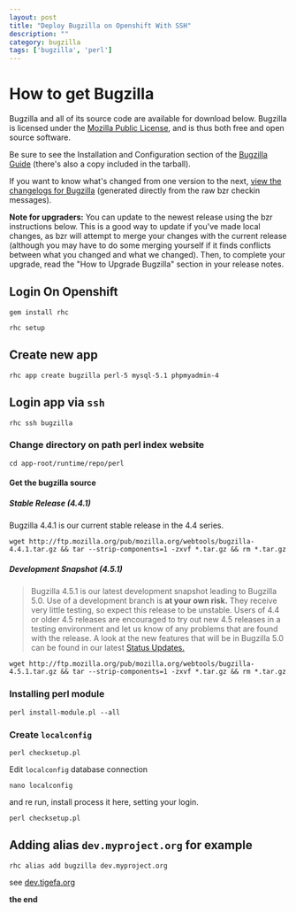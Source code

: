 ```yaml
---
layout: post
title: "Deploy Bugzilla on Openshift With SSH"
description: ""
category: bugzilla
tags: ['bugzilla', 'perl']
---
```


# How to get Bugzilla

Bugzilla and all of its source code are available for download below. Bugzilla is licensed under the [Mozilla Public License](http://www.mozilla.org/MPL/), and is thus both free and open source software.

Be sure to see the Installation and Configuration section of the [Bugzilla Guide](http://www.bugzilla.org/docs/) (there's also a copy included in the tarball).

If you want to know what's changed from one version to the next, [view the changelogs for Bugzilla](http://www.bugzilla.org/status/changes.html) (generated directly from the raw bzr checkin messages).

**Note for upgraders:** You can update to the newest release using the bzr instructions below. This is a good way to update if you've made local changes, as bzr will attempt to merge your changes with the current release (although you may have to do some merging yourself if it finds conflicts between what you changed and what we changed). Then, to complete your upgrade, read the "How to Upgrade Bugzilla" section in your release notes.

## Login On Openshift

~~~
gem install rhc
~~~

~~~
rhc setup
~~~

## Create new app

~~~
rhc app create bugzilla perl-5 mysql-5.1 phpmyadmin-4
~~~

## Login app via `ssh`

~~~
rhc ssh bugzilla
~~~

### Change directory on path perl index website

~~~
cd app-root/runtime/repo/perl
~~~

#### Get the bugzilla source

##### Stable Release (4.4.1)
Bugzilla 4.4.1 is our current stable release in the 4.4 series.

~~~
wget http://ftp.mozilla.org/pub/mozilla.org/webtools/bugzilla-4.4.1.tar.gz && tar --strip-components=1 -zxvf *.tar.gz && rm *.tar.gz
~~~

##### Development Snapshot (4.5.1)

> Bugzilla 4.5.1 is our latest development snapshot leading to Bugzilla 5.0.
> Use of a development branch is **at your own risk.** 
> They receive very little testing, so expect this release to be unstable. 
> Users of 4.4 or older 4.5 releases are encouraged to try out new 4.5 releases in a testing environment and let us know of any problems that are found with the release.
> A look at the new features that will be in Bugzilla 5.0 can be found in our latest [Status Updates.](http://www.bugzilla.org/status/)

~~~
wget http://ftp.mozilla.org/pub/mozilla.org/webtools/bugzilla-4.5.1.tar.gz && tar --strip-components=1 -zxvf *.tar.gz && rm *.tar.gz
~~~

### Installing perl module

~~~
perl install-module.pl --all
~~~

### Create `localconfig`

~~~
perl checksetup.pl
~~~

Edit `localconfig` database connection

~~~
nano localconfig
~~~

and re run, install process it here, setting your login.

~~~
perl checksetup.pl
~~~

## Adding alias `dev.myproject.org` for example

~~~
rhc alias add bugzilla dev.myproject.org
~~~

see [dev.tigefa.org](http://dev.tigefa.org)

**the end**

